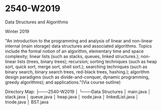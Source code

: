 # 2540-W2019
Data Structures and Algorithms

Winter 2019

"An introduction to the programming and analysis of linear and non-linear internal (main storage) data structures and
associated algorithms. Topics include the formal notion of an algorithm, elementary time and space complexity; linear
lists (such as stacks, queues, linked structures.); non-linear lists (trees, binary trees); recursion; sorting techniques
(such as heap sort, quick sort, merge sort, shell sort.); searching techniques (such as binary search, binary search trees,
red-black trees, hashing.); algorithm design paradigms (such as divide-and-conquer, dynamic programming, greedy algorithms);
and applications."(Via course outline)

Directory Map:
├───2540-W2019
│   └───Data Structures
│          main.java
│          stack.java
│          queue.java
│          heap.java
│          node.java
│          linkedList.java
│          tnode.java
│          BST.java
